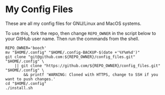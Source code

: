 # My Config Files

These are all my config files for GNU/Linux and MacOS systems.

To use this, fork the repo, then change `REPO_OWNER` in the script below to
your GitHub user name. Then run the commands from the shell.

~~~ shell
REPO_OWNER='booch'
mv "$HOME/.config" "$HOME/.config-BACKUP-$(date +'%Y%m%d')"
git clone "git@github.com:${REPO_OWNER}/config_files.git" "$HOME/.config" \
    || git clone "https://github.com/${REPO_OWNER}/config_files.git" "$HOME/.config" \
        && printf 'WARNING: Cloned with HTTPS, change to SSH if you want to push changes.'
cd "$HOME/.config"
./install.sh
~~~
